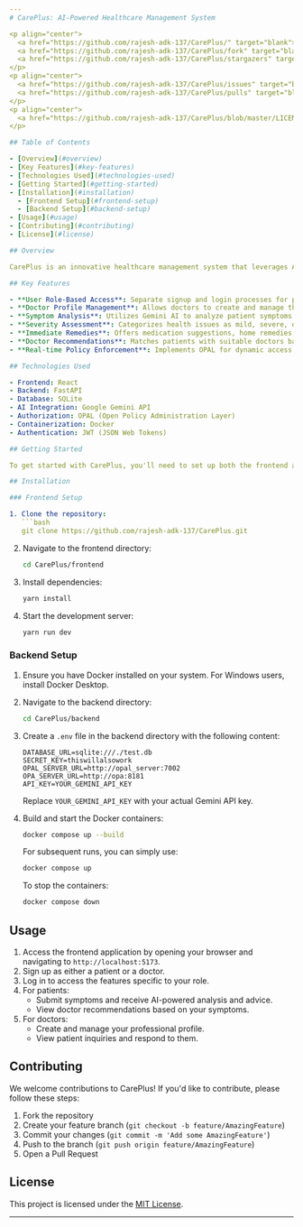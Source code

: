 ```yaml
---
# CarePlus: AI-Powered Healthcare Management System

<p align="center">
  <a href="https://github.com/rajesh-adk-137/CarePlus/" target="blank"><img src="https://img.shields.io/github/watchers/rajesh-adk-137/CarePlus?style=for-the-badge&logo=appveyor" alt="Watchers"/></a>
  <a href="https://github.com/rajesh-adk-137/CarePlus/fork" target="blank"><img src="https://img.shields.io/github/forks/rajesh-adk-137/CarePlus?style=for-the-badge&logo=appveyor" alt="Forks"/></a>
  <a href="https://github.com/rajesh-adk-137/CarePlus/stargazers" target="blank"><img src="https://img.shields.io/github/stars/rajesh-adk-137/CarePlus?style=for-the-badge&logo=appveyor" alt="Star"/></a>
</p>
<p align="center">
  <a href="https://github.com/rajesh-adk-137/CarePlus/issues" target="blank"><img src="https://img.shields.io/github/issues/rajesh-adk-137/CarePlus?style=for-the-badge&logo=appveyor" alt="Issue"/></a>
  <a href="https://github.com/rajesh-adk-137/CarePlus/pulls" target="blank"><img src="https://img.shields.io/github/issues-pr/rajesh-adk-137/CarePlus?style=for-the-badge&logo=appveyor" alt="Open Pull Request"/></a>
</p>
<p align="center">
  <a href="https://github.com/rajesh-adk-137/CarePlus/blob/master/LICENSE" target="blank"><img src="https://img.shields.io/github/license/rajesh-adk-137/CarePlus?style=for-the-badge&logo=appveyor" alt="License" /></a>
</p>

## Table of Contents

- [Overview](#overview)
- [Key Features](#key-features)
- [Technologies Used](#technologies-used)
- [Getting Started](#getting-started)
- [Installation](#installation)
  - [Frontend Setup](#frontend-setup)
  - [Backend Setup](#backend-setup)
- [Usage](#usage)
- [Contributing](#contributing)
- [License](#license)

## Overview

CarePlus is an innovative healthcare management system that leverages AI to provide personalized medical advice and connect patients with appropriate healthcare professionals. The system caters to both patients and doctors, offering a seamless experience for symptom analysis, severity assessment, and doctor-patient communication.

## Key Features

- **User Role-Based Access**: Separate signup and login processes for patients and doctors.
- **Doctor Profile Management**: Allows doctors to create and manage their professional profiles.
- **Symptom Analysis**: Utilizes Gemini AI to analyze patient symptoms and provide tailored advice.
- **Severity Assessment**: Categorizes health issues as mild, severe, or extreme, with appropriate responses for each level.
- **Immediate Remedies**: Offers medication suggestions, home remedies, and precautions based on symptom severity.
- **Doctor Recommendations**: Matches patients with suitable doctors based on their symptoms and doctor specialties.
- **Real-time Policy Enforcement**: Implements OPAL for dynamic access control and policy management.

## Technologies Used

- Frontend: React
- Backend: FastAPI
- Database: SQLite
- AI Integration: Google Gemini API
- Authorization: OPAL (Open Policy Administration Layer)
- Containerization: Docker
- Authentication: JWT (JSON Web Tokens)

## Getting Started

To get started with CarePlus, you'll need to set up both the frontend and backend components of the application.

## Installation

### Frontend Setup

1. Clone the repository:
   ```bash
   git clone https://github.com/rajesh-adk-137/CarePlus.git
   ```

2. Navigate to the frontend directory:
   ```bash
   cd CarePlus/frontend
   ```

3. Install dependencies:
   ```bash
   yarn install
   ```

4. Start the development server:
   ```bash
   yarn run dev
   ```

### Backend Setup

1. Ensure you have Docker installed on your system. For Windows users, install Docker Desktop.

2. Navigate to the backend directory:
   ```bash
   cd CarePlus/backend
   ```

3. Create a `.env` file in the backend directory with the following content:
   ```
   DATABASE_URL=sqlite:///./test.db
   SECRET_KEY=thiswillalsowork
   OPAL_SERVER_URL=http://opal_server:7002
   OPA_SERVER_URL=http://opa:8181
   API_KEY=YOUR_GEMINI_API_KEY
   ```
   Replace `YOUR_GEMINI_API_KEY` with your actual Gemini API key.

4. Build and start the Docker containers:
   ```bash
   docker compose up --build
   ```

   For subsequent runs, you can simply use:
   ```bash
   docker compose up
   ```

   To stop the containers:
   ```bash
   docker compose down
   ```

## Usage

1. Access the frontend application by opening your browser and navigating to `http://localhost:5173`.
2. Sign up as either a patient or a doctor.
3. Log in to access the features specific to your role.
4. For patients:
   - Submit symptoms and receive AI-powered analysis and advice.
   - View doctor recommendations based on your symptoms.
5. For doctors:
   - Create and manage your professional profile.
   - View patient inquiries and respond to them.

## Contributing

We welcome contributions to CarePlus! If you'd like to contribute, please follow these steps:

1. Fork the repository
2. Create your feature branch (`git checkout -b feature/AmazingFeature`)
3. Commit your changes (`git commit -m 'Add some AmazingFeature'`)
4. Push to the branch (`git push origin feature/AmazingFeature`)
5. Open a Pull Request

## License

This project is licensed under the [MIT License](LICENSE).

---
```

```
